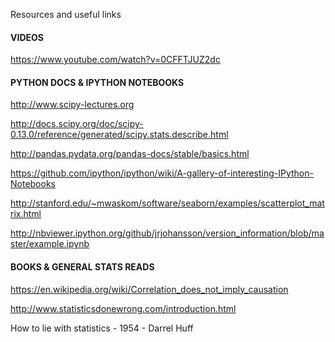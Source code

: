 Resources and useful links

#### VIDEOS

https://www.youtube.com/watch?v=0CFFTJUZ2dc

#### PYTHON DOCS & IPYTHON NOTEBOOKS

http://www.scipy-lectures.org

http://docs.scipy.org/doc/scipy-0.13.0/reference/generated/scipy.stats.describe.html

http://pandas.pydata.org/pandas-docs/stable/basics.html

https://github.com/ipython/ipython/wiki/A-gallery-of-interesting-IPython-Notebooks

http://stanford.edu/~mwaskom/software/seaborn/examples/scatterplot_matrix.html

http://nbviewer.ipython.org/github/jrjohansson/version_information/blob/master/example.ipynb

#### BOOKS & GENERAL STATS READS

https://en.wikipedia.org/wiki/Correlation_does_not_imply_causation

http://www.statisticsdonewrong.com/introduction.html

How to lie with statistics - 1954 - Darrel Huff
